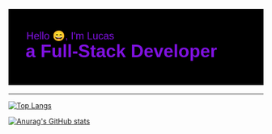 [![MasterHead](https://github.com/lucassdmp/lucassdmp/blob/main/header.png)](https://github.com/lucassdmp)

___

[![Top Langs](https://github-readme-stats.vercel.app/api/top-langs/?username=lucassdmp&card_width=150&layout=compact&theme=midnight-purple)](https://github.com/lucassdmp)

[![Anurag's GitHub stats](https://github-readme-stats.vercel.app/api?username=lucassdmp&theme=midnight-purple&include_all_commits=true&rank_icon=github&show_icons=true&hide=stars,issues&card_width=300)](https://github.com/lucassdmp)
